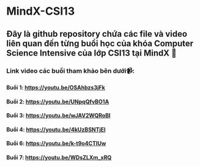 # MindX-CSI13
## Đây là github repository chứa các file và video liên quan đến từng buổi học của khóa Computer Science Intensive của lớp CSI13 tại MindX 📖
### Link video các buổi tham khảo bên dưới📹:
#### Buổi 1: https://youtu.be/OSAhbzs3jFk
#### Buổi 2: https://youtu.be/UNpqQfvBO1A
#### Buổi 3: https://youtu.be/wJAV2WQRoBI
#### Buổi 4: https://youtu.be/4kUzBSNTjEI
#### Buổi 6: https://youtu.be/k-t9o4CTIUw
#### Buổi 7: https://youtu.be/WDsZLXm_xRQ